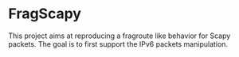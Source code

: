 # FragScapy

This project aims at reproducing a fragroute like behavior for Scapy packets. The goal is to first support the IPv6 packets manipulation.

